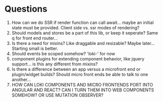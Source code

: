 # Questions

1. How can we do SSR if render function can call await... maybe an initial state must be provided. Client side vs. ssr modes of rendering?
2. Should models and stores be a part of this lib, or keep it seperate? Same q for front end router...
3. Is there a need for mixins? Like draggable and resizable? Maybe later... Starting small is better.
4. Should events be scoped somehow? 'loki-' for now
5. component plugins for extending component behavior, like jquery support... is this any different from mixins?
6. Is there a difference between an app versus a microfront end or plugin/widget builds? Should micro front ends be able to talk to one another...
7. HOW  CAN LOKI COMPONENTS AND MICRO FRONTENDS PORT INTO ANGULAR AND REACT? CAN I TURN THEM INTO WEB COMPONENTS SOMEHOW? OR USE MUTATION OBSERVER?